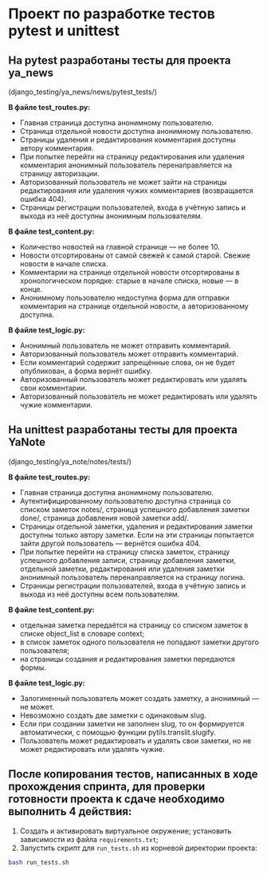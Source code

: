 # Проект по разработке тестов pytest и unittest
## На pytest разработаны тесты для проекта ya_news
(django_testing/ya_news/news/pytest_tests/)

**В файле test_routes.py:**
+ Главная страница доступна анонимному пользователю.
+ Страница отдельной новости доступна анонимному пользователю.
+ Страницы удаления и редактирования комментария доступны автору комментария.
+ При попытке перейти на страницу редактирования или удаления комментария анонимный пользователь перенаправляется на страницу авторизации.
+ Авторизованный пользователь не может зайти на страницы редактирования или удаления чужих комментариев (возвращается ошибка 404).
+ Страницы регистрации пользователей, входа в учётную запись и выхода из неё доступны анонимным пользователям.

**В файле test_content.py:**
+ Количество новостей на главной странице — не более 10.
+ Новости отсортированы от самой свежей к самой старой. Свежие новости в начале списка.
+ Комментарии на странице отдельной новости отсортированы в хронологическом порядке: старые в начале списка, новые — в конце.
+ Анонимному пользователю недоступна форма для отправки комментария на странице отдельной новости, а авторизованному доступна.

**В файле test_logic.py:**
+ Анонимный пользователь не может отправить комментарий.
+ Авторизованный пользователь может отправить комментарий.
+ Если комментарий содержит запрещённые слова, он не будет опубликован, а форма вернёт ошибку.
+ Авторизованный пользователь может редактировать или удалять свои комментарии.
+ Авторизованный пользователь не может редактировать или удалять чужие комментарии.

## На unittest разработаны тесты для проекта YaNote
(django_testing/ya_note/notes/tests/)

**В файле test_routes.py:**
+ Главная страница доступна анонимному пользователю.
+ Аутентифицированному пользователю доступна страница со списком заметок notes/, страница успешного добавления заметки done/, страница добавления новой заметки add/.
+ Страницы отдельной заметки, удаления и редактирования заметки доступны только автору заметки. Если на эти страницы попытается зайти другой пользователь — вернётся ошибка 404.
+ При попытке перейти на страницу списка заметок, страницу успешного добавления записи, страницу добавления заметки, отдельной заметки, редактирования или удаления заметки анонимный пользователь перенаправляется на страницу логина.
+ Страницы регистрации пользователей, входа в учётную запись и выхода из неё доступны всем пользователям.

**В файле test_content.py:**
+ отдельная заметка передаётся на страницу со списком заметок в списке object_list в словаре context;
+ в список заметок одного пользователя не попадают заметки другого пользователя;
+ на страницы создания и редактирования заметки передаются  формы.

**В файле test_logic.py:**
+ Залогиненный пользователь может создать заметку, а анонимный — не может.
+ Невозможно создать две заметки с одинаковым slug.
+ Если при создании заметки не заполнен slug, то он формируется автоматически, с помощью функции pytils.translit.slugify.
+ Пользователь может редактировать и удалять свои заметки, но не может редактировать или удалять чужие.

## После копирования тестов, написанных в ходе прохождения спринта, для проверки готовности проекта к сдаче необходимо выполнить 4 действия:
1. Создать и активировать виртуальное окружение; установить зависимости из файла `requirements.txt`;
2. Запустить скрипт для `run_tests.sh` из корневой директории проекта:
```sh
bash run_tests.sh
```
